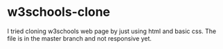 # w3schools-clone
I tried cloning w3schools web page by just using html and basic css. The file is in the master branch and not responsive yet.
